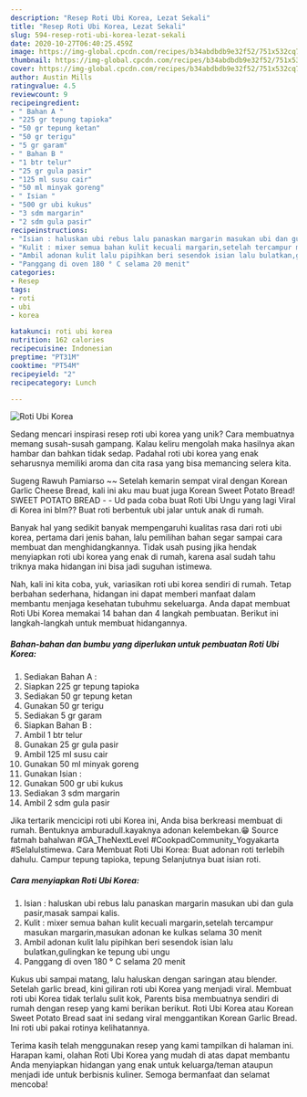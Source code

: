 ```yaml
---
description: "Resep Roti Ubi Korea, Lezat Sekali"
title: "Resep Roti Ubi Korea, Lezat Sekali"
slug: 594-resep-roti-ubi-korea-lezat-sekali
date: 2020-10-27T06:40:25.459Z
image: https://img-global.cpcdn.com/recipes/b34abdbdb9e32f52/751x532cq70/roti-ubi-korea-foto-resep-utama.jpg
thumbnail: https://img-global.cpcdn.com/recipes/b34abdbdb9e32f52/751x532cq70/roti-ubi-korea-foto-resep-utama.jpg
cover: https://img-global.cpcdn.com/recipes/b34abdbdb9e32f52/751x532cq70/roti-ubi-korea-foto-resep-utama.jpg
author: Austin Mills
ratingvalue: 4.5
reviewcount: 9
recipeingredient:
- " Bahan A "
- "225 gr tepung tapioka"
- "50 gr tepung ketan"
- "50 gr terigu"
- "5 gr garam"
- " Bahan B "
- "1 btr telur"
- "25 gr gula pasir"
- "125 ml susu cair"
- "50 ml minyak goreng"
- " Isian "
- "500 gr ubi kukus"
- "3 sdm margarin"
- "2 sdm gula pasir"
recipeinstructions:
- "Isian : haluskan ubi rebus lalu panaskan margarin masukan ubi dan gula pasir,masak sampai kalis."
- "Kulit : mixer semua bahan kulit kecuali margarin,setelah tercampur masukan margarin,masukan adonan ke kulkas selama 30 menit"
- "Ambil adonan kulit lalu pipihkan beri sesendok isian lalu bulatkan,gulingkan ke tepung ubi ungu"
- "Panggang di oven 180 ° C selama 20 menit"
categories:
- Resep
tags:
- roti
- ubi
- korea

katakunci: roti ubi korea 
nutrition: 162 calories
recipecuisine: Indonesian
preptime: "PT31M"
cooktime: "PT54M"
recipeyield: "2"
recipecategory: Lunch

---
```



![Roti Ubi Korea](https://img-global.cpcdn.com/recipes/b34abdbdb9e32f52/751x532cq70/roti-ubi-korea-foto-resep-utama.jpg)

Sedang mencari inspirasi resep roti ubi korea yang unik? Cara membuatnya memang susah-susah gampang. Kalau keliru mengolah maka hasilnya akan hambar dan bahkan tidak sedap. Padahal roti ubi korea yang enak seharusnya memiliki aroma dan cita rasa yang bisa memancing selera kita.

Sugeng Rawuh Pamiarso ~~ Setelah kemarin sempat viral dengan Korean Garlic Cheese Bread, kali ini aku mau buat juga Korean Sweet Potato Bread! SWEET POTATO BREAD - - Ud pada coba buat Roti Ubi Ungu yang lagi Viral di Korea ini blm?? Buat roti berbentuk ubi jalar untuk anak di rumah.

Banyak hal yang sedikit banyak mempengaruhi kualitas rasa dari roti ubi korea, pertama dari jenis bahan, lalu pemilihan bahan segar sampai cara membuat dan menghidangkannya. Tidak usah pusing jika hendak menyiapkan roti ubi korea yang enak di rumah, karena asal sudah tahu triknya maka hidangan ini bisa jadi suguhan istimewa.


Nah, kali ini kita coba, yuk, variasikan roti ubi korea sendiri di rumah. Tetap berbahan sederhana, hidangan ini dapat memberi manfaat dalam membantu menjaga kesehatan tubuhmu sekeluarga. Anda dapat membuat Roti Ubi Korea memakai 14 bahan dan 4 langkah pembuatan. Berikut ini langkah-langkah untuk membuat hidangannya.

<!--inarticleads1-->

##### Bahan-bahan dan bumbu yang diperlukan untuk pembuatan Roti Ubi Korea:

1. Sediakan  Bahan A :
1. Siapkan 225 gr tepung tapioka
1. Sediakan 50 gr tepung ketan
1. Gunakan 50 gr terigu
1. Sediakan 5 gr garam
1. Siapkan  Bahan B :
1. Ambil 1 btr telur
1. Gunakan 25 gr gula pasir
1. Ambil 125 ml susu cair
1. Gunakan 50 ml minyak goreng
1. Gunakan  Isian :
1. Gunakan 500 gr ubi kukus
1. Sediakan 3 sdm margarin
1. Ambil 2 sdm gula pasir


Jika tertarik mencicipi roti ubi Korea ini, Anda bisa berkreasi membuat di rumah. Bentuknya amburadull.kayaknya adonan kelembekan.😁 Source fatmah bahalwan #GA_TheNextLevel #CookpadCommunity_Yogyakarta #SelaluIstimewa. Cara Membuat Roti Ubi Korea: Buat adonan roti terlebih dahulu. Campur tepung tapioka, tepung Selanjutnya buat isian roti. 

<!--inarticleads2-->

##### Cara menyiapkan Roti Ubi Korea:

1. Isian : haluskan ubi rebus lalu panaskan margarin masukan ubi dan gula pasir,masak sampai kalis.
1. Kulit : mixer semua bahan kulit kecuali margarin,setelah tercampur masukan margarin,masukan adonan ke kulkas selama 30 menit
1. Ambil adonan kulit lalu pipihkan beri sesendok isian lalu bulatkan,gulingkan ke tepung ubi ungu
1. Panggang di oven 180 ° C selama 20 menit


Kukus ubi sampai matang, lalu haluskan dengan saringan atau blender. Setelah garlic bread, kini giliran roti ubi Korea yang menjadi viral. Membuat roti ubi Korea tidak terlalu sulit kok, Parents bisa membuatnya sendiri di rumah dengan resep yang kami berikan berikut. Roti Ubi Korea atau Korean Sweet Potato Bread saat ini sedang viral menggantikan Korean Garlic Bread. Ini roti ubi pakai rotinya kelihatannya. 

Terima kasih telah menggunakan resep yang kami tampilkan di halaman ini. Harapan kami, olahan Roti Ubi Korea yang mudah di atas dapat membantu Anda menyiapkan hidangan yang enak untuk keluarga/teman ataupun menjadi ide untuk berbisnis kuliner. Semoga bermanfaat dan selamat mencoba!
